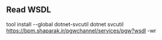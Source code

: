 ## Read WSDL
tool install --global dotnet-svcutil
dotnet svcutil https://bpm.shaparak.ir/pgwchannel/services/pgw?wsdl -wr
